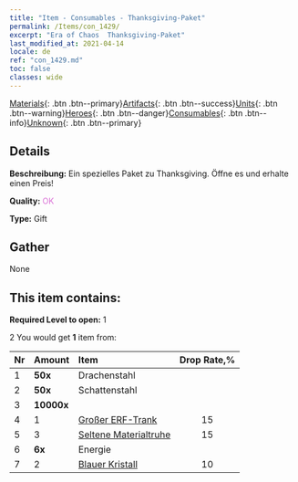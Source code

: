 ```yaml
---
title: "Item - Consumables - Thanksgiving-Paket"
permalink: /Items/con_1429/
excerpt: "Era of Chaos  Thanksgiving-Paket"
last_modified_at: 2021-04-14
locale: de
ref: "con_1429.md"
toc: false
classes: wide
---
```

 [Materials](/de/Items/){: .btn .btn--primary}[Artifacts](/de/Items/Artifacts/){: .btn .btn--success}[Units](/de/Items/Units/){: .btn .btn--warning}[Heroes](/de/Items/Heroes/){: .btn .btn--danger}[Consumables](/de/Items/Consumables/){: .btn .btn--info}[Unknown](/de/Items/Unknown/){: .btn .btn--primary}

## Details
 **Beschreibung:** Ein spezielles Paket zu Thanksgiving. Öffne es und erhalte einen Preis!

 **Quality:** <span style="color: #DA70D6">OK</span>

 **Type:** Gift

## Gather

  None

## This item contains:

 **Required Level to open:** 1

 2 You would get **1** item  from:

  | Nr | Amount |     Item    | Drop Rate,% |
  |:---|:-------|:------------|:---------:|
  | 1 |  **50x** | Drachenstahl |  | 5 | 
  | 2 |  **50x** | Schattenstahl |  | 10 | 
  | 3 |  **10000x** | <i class="fas fa-coins"/> |  | 25 | 
  | 4 | 1 | [Großer ERF-Trank](/de/Items/con_702/) | 15 | 
  | 5 | 3 | [Seltene Materialtruhe](/de/Items/con_757/) | 15 | 
  | 6 |  **6x** | Energie |  | 20 | 
  | 7 | 2 | [Blauer Kristall](/de/Items/con_716/) | 10 | 
